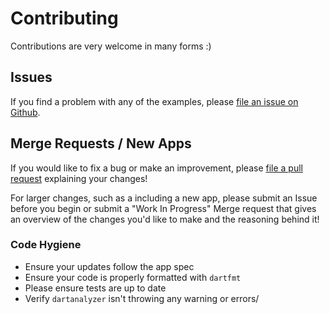 # Contributing

Contributions are very welcome in many forms :)

## Issues

If you find a problem with any of the examples, please [file an issue on Github](https://github.com/brianegan/flutter_architecture_samples/issues).

## Merge Requests / New Apps

If you would like to fix a bug or make an improvement, please [file a pull request](https://github.com/brianegan/flutter_architecture_samples/pulls) explaining your changes!

For larger changes, such as a including a new app, please submit an Issue before you
begin or submit a "Work In Progress" Merge request that gives an overview of the changes you'd
like to make and the reasoning behind it!

### Code Hygiene

  * Ensure your updates follow the app spec
  * Ensure your code is properly formatted with `dartfmt`
  * Please ensure tests are up to date
  * Verify `dartanalyzer` isn't throwing any warning or errors/
